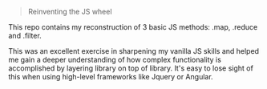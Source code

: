 >Reinventing the JS wheel

This repo contains my reconstruction of 3 basic JS methods: .map, .reduce and .filter.

This was an excellent exercise in sharpening my vanilla JS skills and helped me gain a deeper understanding of how complex functionality is accomplished by layering library on top of library.  It's easy to lose sight of this when using high-level frameworks like Jquery or Angular.

